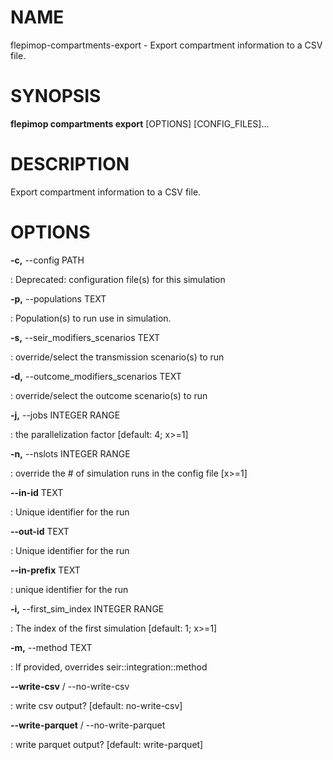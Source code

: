 # NAME

flepimop-compartments-export - Export compartment information to a CSV
file.

# SYNOPSIS

**flepimop compartments export** \[OPTIONS\] \[CONFIG_FILES\]\...

# DESCRIPTION

Export compartment information to a CSV file.

# OPTIONS

**-c,** \--config PATH

:   Deprecated: configuration file(s) for this simulation

**-p,** \--populations TEXT

:   Population(s) to run use in simulation.

**-s,** \--seir_modifiers_scenarios TEXT

:   override/select the transmission scenario(s) to run

**-d,** \--outcome_modifiers_scenarios TEXT

:   override/select the outcome scenario(s) to run

**-j,** \--jobs INTEGER RANGE

:   the parallelization factor \[default: 4; x\>=1\]

**-n,** \--nslots INTEGER RANGE

:   override the \# of simulation runs in the config file \[x\>=1\]

**\--in-id** TEXT

:   Unique identifier for the run

**\--out-id** TEXT

:   Unique identifier for the run

**\--in-prefix** TEXT

:   unique identifier for the run

**-i,** \--first_sim_index INTEGER RANGE

:   The index of the first simulation \[default: 1; x\>=1\]

**-m,** \--method TEXT

:   If provided, overrides seir::integration::method

**\--write-csv** / \--no-write-csv

:   write csv output? \[default: no-write-csv\]

**\--write-parquet** / \--no-write-parquet

:   write parquet output? \[default: write-parquet\]

